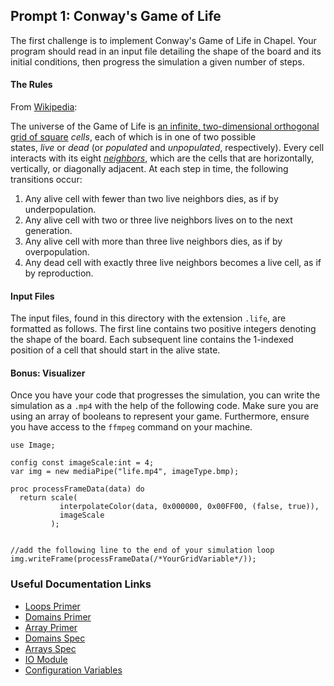 ## Prompt 1: Conway's Game of Life

The first challenge is to implement Conway's Game of Life in Chapel. Your program should read in an input file detailing the shape of the board and its initial conditions, then progress the simulation a given number of steps.

#### The Rules
From [Wikipedia](https://en.wikipedia.org/wiki/Conway%27s_Game_of_Life):

The universe of the Game of Life is [an infinite, two-dimensional orthogonal grid of square](https://en.wikipedia.org/wiki/Square_tiling "Square tiling") _cells_, each of which is in one of two possible states, _live_ or _dead_ (or _populated_ and _unpopulated_, respectively). Every cell interacts with its eight _[neighbors](https://en.wikipedia.org/wiki/Moore_neighborhood "Moore neighborhood")_, which are the cells that are horizontally, vertically, or diagonally adjacent. At each step in time, the following transitions occur:
1. Any alive cell with fewer than two live neighbors dies, as if by underpopulation.
2. Any alive cell with two or three live neighbors lives on to the next generation.
3. Any alive cell with more than three live neighbors dies, as if by overpopulation.
4. Any dead cell with exactly three live neighbors becomes a live cell, as if by reproduction.

#### Input Files
The input files, found in this directory with the extension `.life`, are formatted as follows. The first line contains two positive integers denoting the shape of the board. Each subsequent line contains the 1-indexed position of a cell that should start in the alive state. 


#### Bonus: Visualizer
Once you have your code that progresses the simulation, you can write the simulation as a `.mp4` with the help of the following code. Make sure you are using an array of booleans to represent your game. Furthermore, ensure you have access to the `ffmpeg` command on your machine.

```
use Image;

config const imageScale:int = 4;
var img = new mediaPipe("life.mp4", imageType.bmp);

proc processFrameData(data) do
  return scale(
           interpolateColor(data, 0x000000, 0x00FF00, (false, true)),
           imageScale
         );


//add the following line to the end of your simulation loop
img.writeFrame(processFrameData(/*YourGridVariable*/));
```

### Useful Documentation Links

- [Loops Primer](https://chapel-lang.org/docs/primers/loops.html)
- [Domains Primer](https://chapel-lang.org/docs/primers/domains.html)
- [Array Primer](https://chapel-lang.org/docs/primers/arrays.html)
- [Domains Spec](https://chapel-lang.org/docs/language/spec/domains.html)
- [Arrays Spec](https://chapel-lang.org/docs/language/spec/arrays.html)
- [IO Module](https://chapel-lang.org/docs/modules/standard/IO.html)
- [Configuration Variables](https://chapel-lang.org/docs/language/spec/variables.html#configuration-variables)